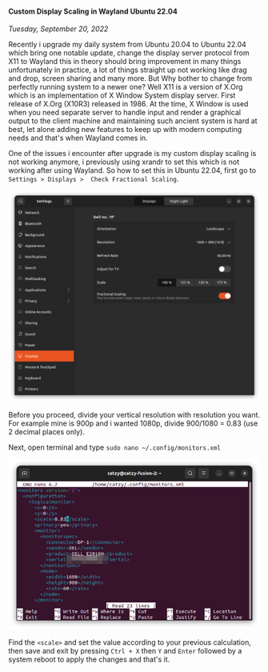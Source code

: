 #### Custom Display Scaling in Wayland Ubuntu 22.04
_Tuesday, September 20, 2022_

Recently i upgrade my daily system from Ubuntu 20.04 to Ubuntu 22.04 which bring 
one notable update, change the display server protocol from X11 to Wayland this 
in theory should bring improvement in many things unfortunately in practice, a 
lot of things straight up not working like drag and drop, screen sharing and many 
more. But Why bother to change from perfectly running system to a newer one? Well 
X11 is a version of X.Org which is an implementation of X Window System display 
server. First release of X.Org (X10R3) released in 1986. At the time, X Window is 
used when you need separate server to handle input and render a graphical output 
to the client machine and maintaining such ancient system is hard at best, let alone 
adding new features to keep up with modern computing needs and that's when Wayland 
comes in.

One of the issues i encounter after upgrade is my custom display scaling is not 
working anymore, i previously using xrandr to set this which is not working after 
using Wayland. So how to set this in Ubuntu 22.04, first go to `Settings > Displays > 
Check Fractional Scaling`.

<div class="row">
	<div class="col-sm-2"></div>
	<div class="col-sm-8">
		<div class="img-thumbnail">
			<img class="img-fluid" loading="lazy" src="./posts/2022-09-20-custom-display-scaling-in-wayland-ubuntu-22-04/01.png" alt="img">
		</div>
	</div>
	<div class="col-sm-2"></div>
</div>

Before you proceed, divide your vertical resolution with resolution you want. 
For example mine is 900p and i wanted 1080p, divide 900/1080 = 0.83 (use 2 decimal 
places only).

Next, open terminal and type `sudo nano ~/.config/monitors.xml`

<div class="row">
	<div class="col-sm-2"></div>
	<div class="col-sm-8">
		<div class="img-thumbnail">
			<img class="img-fluid" loading="lazy" src="./posts/2022-09-20-custom-display-scaling-in-wayland-ubuntu-22-04/02.png" alt="img">
		</div>
	</div>
	<div class="col-sm-2"></div>
</div>

Find the `<scale>` and set the value according to your previous calculation, then 
save and exit by pressing `Ctrl + X` then `Y` and `Enter` followed by a system reboot 
to apply the changes and that's it.